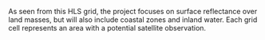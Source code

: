 As seen from this HLS grid, the project focuses on surface reflectance over land masses, but will also include coastal zones and inland water. Each grid cell represents an area with a potential satellite observation.